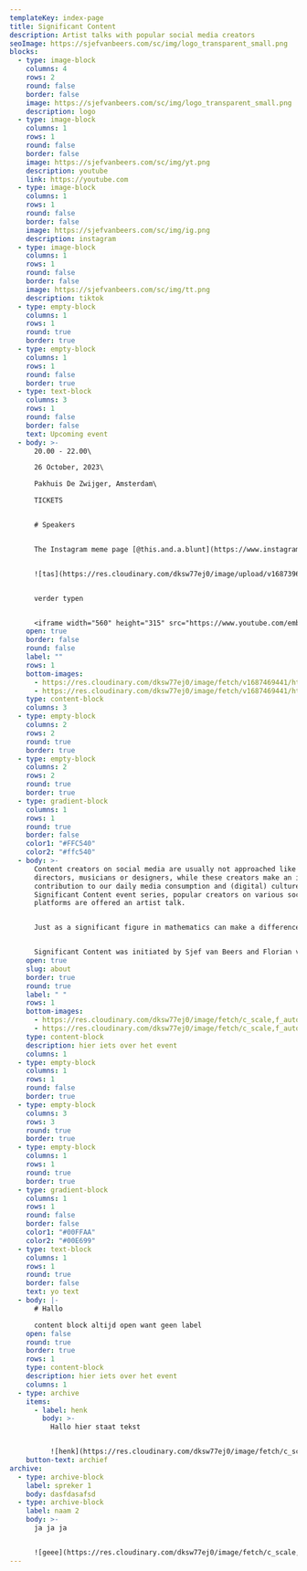 ```yaml
---
templateKey: index-page
title: Significant Content
description: Artist talks with popular social media creators
seoImage: https://sjefvanbeers.com/sc/img/logo_transparent_small.png
blocks:
  - type: image-block
    columns: 4
    rows: 2
    round: false
    border: false
    image: https://sjefvanbeers.com/sc/img/logo_transparent_small.png
    description: logo
  - type: image-block
    columns: 1
    rows: 1
    round: false
    border: false
    image: https://sjefvanbeers.com/sc/img/yt.png
    description: youtube
    link: https://youtube.com
  - type: image-block
    columns: 1
    rows: 1
    round: false
    border: false
    image: https://sjefvanbeers.com/sc/img/ig.png
    description: instagram
  - type: image-block
    columns: 1
    rows: 1
    round: false
    border: false
    image: https://sjefvanbeers.com/sc/img/tt.png
    description: tiktok
  - type: empty-block
    columns: 1
    rows: 1
    round: true
    border: true
  - type: empty-block
    columns: 1
    rows: 1
    round: false
    border: true
  - type: text-block
    columns: 3
    rows: 1
    round: false
    border: false
    text: Upcoming event
  - body: >-
      20.00 - 22.00\

      26 October, 2023\

      P﻿akhuis De Zwijger, Amsterdam\

      T﻿ICKETS


      # S﻿peakers


      The Instagram meme page [@this.and.a.blunt](https://www.instagram.com/this.and.a.blunt) could be considered a so-called "shitposting" account. The images uploaded to the page seem random and aimless. They don't really have a punchline, but are humorous nonetheless. The pictures and videos are nearly always screenshots or screenrecordings from other places, resulting in a chaotic reflection of the online zeitgeist.


      ![tas](https://res.cloudinary.com/dksw77ej0/image/upload/v1687396119/samples/ecommerce/leather-bag-gray.jpg "tas")


      v﻿erder typen


      <iframe width="560" height="315" src="https://www.youtube.com/embed/dWw8yjNk_-k" title="YouTube video player" frameborder="0" allow="accelerometer; autoplay; clipboard-write; encrypted-media; gyroscope; picture-in-picture; web-share" allowfullscreen></iframe>
    open: true
    border: false
    round: false
    label: ""
    rows: 1
    bottom-images:
      - https://res.cloudinary.com/dksw77ej0/image/fetch/v1687469441/https://res.cloudinary.com/dksw77ej0/image/fetch/v1687461200/https://main--gleaming-axolotl-ae8aa2.netlify.app/img/stimmy.png
      - https://res.cloudinary.com/dksw77ej0/image/fetch/v1687469441/https://res.cloudinary.com/dksw77ej0/image/fetch/v1687461200/https://main--gleaming-axolotl-ae8aa2.netlify.app/img/hni.png
    type: content-block
    columns: 3
  - type: empty-block
    columns: 2
    rows: 2
    round: true
    border: true
  - type: empty-block
    columns: 2
    rows: 2
    round: true
    border: true
  - type: gradient-block
    columns: 1
    rows: 1
    round: true
    border: false
    color1: "#FFC540"
    color2: "#ffc540"
  - body: >-
      Content creators on social media are usually not approached like film
      directors, musicians or designers, while these creators make an important
      contribution to our daily media consumption and (digital) culture. In the
      Significant Content event series, popular creators on various social media
      platforms are offered an artist talk.


      Just as a significant figure in mathematics can make a difference in a calculation, the content of these creators can make a difference within the framework of a social media platform and reveal medium-specific characteristics of this platform. These creators often deploy very clever tactics that make their content work well within the medium they are using. By outlining the content and methods of these creators, meanwhile, it unravels how social media platforms work beneath the surface.


      Significant Content was initiated by Sjef van Beers and Florian van Zandwijk. Significant Content is made possible by the Creative Industries Fund NL.
    open: true
    slug: about
    border: true
    round: true
    label: " "
    rows: 1
    bottom-images:
      - https://res.cloudinary.com/dksw77ej0/image/fetch/c_scale,f_auto,q_auto,w_420/f_png/v1687469441/https://res.cloudinary.com/dksw77ej0/image/fetch/v1687461200/https://main--gleaming-axolotl-ae8aa2.netlify.app/img/hni.png
      - https://res.cloudinary.com/dksw77ej0/image/fetch/c_scale,f_auto,q_auto,w_420/f_png/v1687461200/https://main--gleaming-axolotl-ae8aa2.netlify.app/img/stimmy.png
    type: content-block
    description: hier iets over het event
    columns: 1
  - type: empty-block
    columns: 1
    rows: 1
    round: false
    border: true
  - type: empty-block
    columns: 3
    rows: 3
    round: true
    border: true
  - type: empty-block
    columns: 1
    rows: 1
    round: true
    border: true
  - type: gradient-block
    columns: 1
    rows: 1
    round: false
    border: false
    color1: "#00FFAA"
    color2: "#00E699"
  - type: text-block
    columns: 1
    rows: 1
    round: true
    border: false
    text: yo text
  - body: |-
      # Hallo

      content block altijd open want geen label
    open: false
    round: true
    border: true
    rows: 1
    type: content-block
    description: hier iets over het event
    columns: 1
  - type: archive
    items:
      - label: henk
        body: >-
          H﻿allo hier staat tekst


          ![henk](https://res.cloudinary.com/dksw77ej0/image/fetch/c_scale,f_auto,q_auto,w_420/f_jpg/v1687556582/https://res.cloudinary.com/dksw77ej0/image/upload/f_auto%2Cq_auto/cld-sample%3F_a%3DAXCkEnI0 "henk")
    button-text: archief
archive:
  - type: archive-block
    label: spreker 1
    body: d﻿asfdasafsd
  - type: archive-block
    label: naam 2
    body: >-
      j﻿a ja ja


      ![geee](https://res.cloudinary.com/dksw77ej0/image/fetch/c_scale,f_auto,q_auto,w_420/f_jpg/v1687601686/https://res.cloudinary.com/dksw77ej0/image/upload/f_auto%2Cq_auto/v1/samples/landscapes/nature-mountains%3F_a%3DAXCkEnI0 "teee")
---
```

